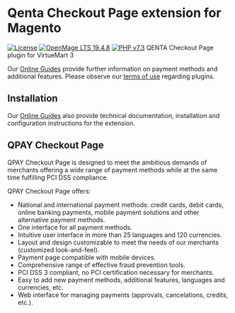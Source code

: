 # Qenta Checkout Page extension for Magento

[![License](https://img.shields.io/badge/license-GPLv2-blue.svg)](https://raw.githubusercontent.com/qenta/Magento-WCP/master/LICENSE)
[![OpenMage LTS 19.4.8](https://img.shields.io/badge/OpenMage_LTS-19.4.8-green.svg)](https://www.magento.com/)
[![PHP v7.3](https://img.shields.io/badge/php-v7.3-yellow.svg)](http://www.php.net)
QENTA Checkout Page plugin for VirtueMart 3


Our [Online Guides](https://guides.qenta.com/) provide further information on payment methods and additional features. Please observe our [terms of use](https://guides.qenta.com/shop_plugins:info#terms_of_use) regarding plugins.

## Installation
Our [Online Guides](https://guides.qenta.com/shop_plugins:magento_qcp:start "Installation details") also provide technical documentation, installation and configuration instructions for the extension.


## QPAY Checkout Page
QPAY Checkout Page is designed to meet the ambitious demands of merchants offering a wide range of payment methods while at the same time fulfilling PCI DSS compliance.

QPAY Checkout Page offers:
- National and international payment methods: credit cards, debit cards, online banking payments, mobile payment solutions and other alternative payment methods.
- One interface for all payment methods.
- Intuitive user interface in more than 25 languages and 120 currencies.
- Layout and design customizable to meet the needs of our merchants (customized look-and-feel).
- Payment page compatible with mobile devices.
- Comprehensive range of effective fraud prevention tools.
- PCI DSS 3 compliant, no PCI certification necessary for merchants.
- Easy to add new payment methods, additional features, languages and currencies, etc.
- Web interface for managing payments (approvals, cancelations, credits, etc.).

